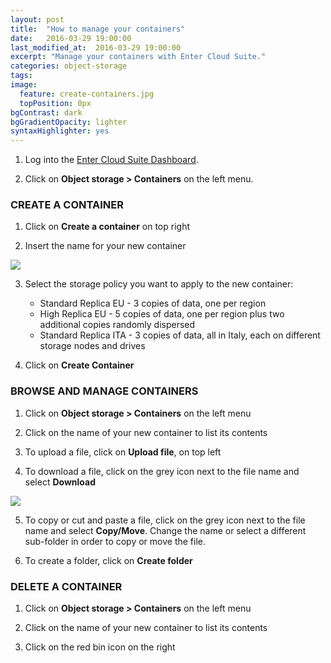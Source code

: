 ```yaml
---
layout: post
title:  "How to manage your containers"
date:   2016-03-29 19:00:00
last_modified_at:  2016-03-29 19:00:00
excerpt: "Manage your containers with Enter Cloud Suite."
categories: object-storage
tags:
image:
  feature: create-containers.jpg
  topPosition: 0px
bgContrast: dark
bgGradientOpacity: lighter
syntaxHighlighter: yes
---
```

1. Log into the <a href="https://dashboard.entercloudsuite.com" target="_blank">Enter Cloud Suite Dashboard</a>.

2. Click on **Object storage > Containers** on the left menu.

### CREATE A CONTAINER

1. Click on **Create a container** on top right

2. Insert the name for your new container
<img class="responsive-guide-img" src="{{ site.baseurl_posts_img }}ecs-object-storage-create-containers-01.png">

3. Select the storage policy you want to apply to the new container:
    * Standard Replica EU - 3 copies of data, one per region
    * High Replica EU - 5 copies of data, one per region plus two additional copies randomly dispersed
    * Standard Replica ITA - 3 copies of data, all in Italy, each on different storage nodes and drives

4. Click on **Create Container**

### BROWSE AND MANAGE CONTAINERS

1. Click on **Object storage > Containers** on the left menu

2. Click on the name of your new container to list its contents

3. To upload a file, click on **Upload file**, on top left

4. To download a file, click on the grey icon next to the file name and select **Download**
<img class="responsive-guide-img" src="{{ site.baseurl_posts_img }}ecs-object-storage-create-containers-02.png">

5. To copy or cut and paste a file, click on the grey icon next to the file name and select **Copy/Move**. Change the name or select a different sub-folder in order to copy or move the file.

6. To create a folder, click on **Create folder**

### DELETE A CONTAINER

1. Click on **Object storage > Containers** on the left menu

2. Click on the name of your new container to list its contents

3. Click on the red bin icon on the right

